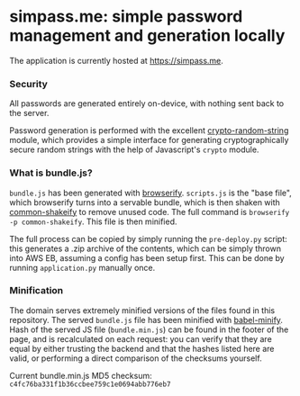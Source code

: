 # simpass.me: simple password management and generation locally

The application is currently hosted at https://simpass.me.

### Security

All passwords are generated entirely on-device, with nothing sent back to the server.

Password generation is performed with the excellent [crypto-random-string](https://github.com/sindresorhus/crypto-random-string) module, which provides a simple interface for generating cryptographically secure random strings with the help of Javascript's `crypto` module.

### What is bundle.js?

`bundle.js` has been generated with [browserify](https://github.com/browserify/browserify). `scripts.js` is the "base file", which browserify turns into a servable bundle, which is then shaken with [common-shakeify](https://github.com/browserify/common-shakeify) to remove unused code. The full command is `browserify -p common-shakeify`. This file is then minified.

The full process can be copied by simply running the `pre-deploy.py` script: this generates a .zip archive of the contents, which can be simply thrown into AWS EB, assuming a config has been setup first. This can be done by running `application.py` manually once.

### Minification

The domain serves extremely minified versions of the files found in this repository. The served `bundle.js` file has been minified with [babel-minify](https://github.com/babel/minify/tree/master/packages/babel-minify). Hash of the served JS file (`bundle.min.js`) can be found in the footer of the page, and is recalculated on each request: you can verify that they are equal by either trusting the backend and that the hashes listed here are valid, or performing a direct comparison of the checksums yourself.

Current bundle.min.js MD5 checksum: `c4fc76ba331f1b36ccbee759c1e0694abb776eb7`